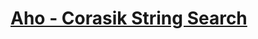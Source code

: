 # [Aho - Corasik String Search](https://www.toptal.com/algorithms/aho-corasick-algorithm?utm_campaign=blog_post_aho_corasick_algorithm)
